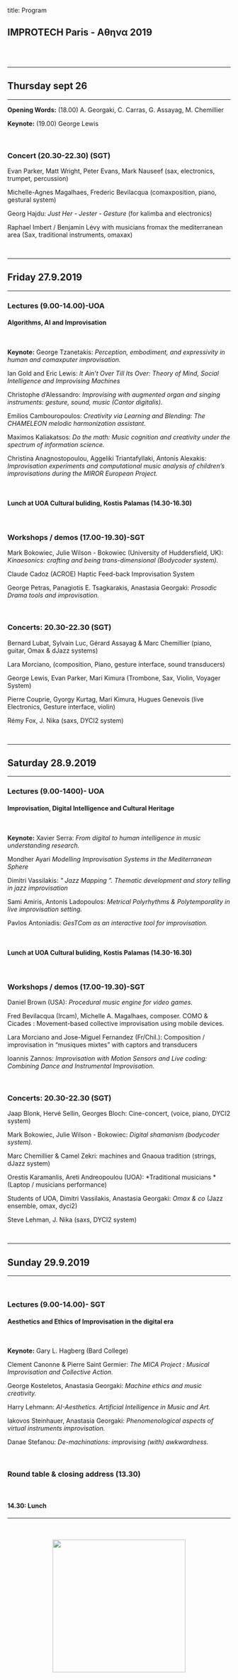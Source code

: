 title: Program

## IMPROTECH Paris -  &Alpha;&theta;&eta;&nu;&alpha; 2019


<br><br>

---
## Thursday sept 26
---

**Opening Words:** (18.00) A. Georgaki, C. Carras, G. Assayag, M. Chemillier

**Keynote:**   (19.00) George Lewis

<br>

### Concert (20.30-22.30) (SGT)

Evan Parker, Matt Wright, Peter Evans, Mark Nauseef (sax, electronics, trumpet, percussion)

Michelle-Agnes Magalhaes, Frederic Bevilacqua (comaxposition, piano, gestural system)

Georg Hajdu: *Just Her - Jester - Gesture* (for kalimba and electronics)

Raphael Imbert / Benjamin Lévy with musicians fromax the mediterranean area (Sax, traditional instruments, omaxax)


<br>

---
## Friday 27.9.2019
---

### Lectures (9.00-14.00)-UOA
#### Algorithms, AI and Improvisation

<br>

**Keynote:** George Tzanetakis: *Perception, embodiment, and expressivity in human and comaxputer improvisation.*

Ian Gold and Eric Lewis: *It Ain’t Over Till Its Over: Theory of Mind, Social Intelligence and Improvising Machines*

Christophe d’Alessandro: *Improvising with augmented organ and singing instruments: gesture, sound, music (Cantor digitalis).*

Emilios Cambouropoulos: *Creativity via Learning and Blending: The CHAMELEON melodic harmonization assistant.*

Maximos Kaliakatsos: *Do the math: Music cognition and creativity under the spectrum of information science.*

Christina Anagnostopoulou, Aggeliki Triantafyllaki, Antonis Alexakis: *Improvisation experiments and computational music analysis of children’s improvisations during the MIROR European Project.*


<br>

#### Lunch at UOA Cultural buliding, Kostis Palamas (14.30-16.30)

<br>

### Workshops / demos (17.00-19.30)-SGT

Mark Bokowiec, Julie Wilson - Bokowiec (University of Huddersfield, UK): *Kinaesonics: crafting and being trans-dimensional (Bodycoder system).*

Claude Cadoz (ACROE) Haptic Feed-back Improvisation System

George Petras, Panagiotis E. Tsagkarakis, Anastasia Georgaki: *Prosodic Drama tools and improvisation.*


<br>

### Concerts: 20.30-22.30 (SGT)


Bernard Lubat, Sylvain Luc, Gérard Assayag & Marc Chemillier (piano, guitar, Omax & dJazz systems)

Lara Morciano, (composition, Piano, gesture interface, sound transducers)

George Lewis, Evan Parker, Mari Kimura (Trombone, Sax, Violin, Voyager System)

Pierre Couprie, Gyorgy Kurtag, Mari Kimura, Hugues Genevois (live Electronics, Gesture interface, violin)

Rémy Fox, J. Nika (saxs, DYCI2 system)


<br>

---
## Saturday 28.9.2019
---

### Lectures (9.00-1400)- UOA
#### Improvisation, Digital Intelligence and Cultural Heritage

<br>

**Keynote:** Xavier Serra: *From digital to human intelligence in music understanding research.*

Mondher Ayari *Modelling Improvisation Systems in the Mediterranean Sphere*

Dimitri Vassilakis: *" Jazz Mapping ”. Thematic development and story telling in jazz improvisation*

Sami Amiris, Antonis Ladopoulos: *Metrical Polyrhythms & Polytemporality in live improvisation setting.*

Pavlos Antoniadis: *GesTCom as an interactive tool for improvisation.*

<br>

#### Lunch at UOA Cultural buliding, Kostis Palamas (14.30-16.30)

<br>

### Workshops / demos (17.00-19.30)-SGT

Daniel Brown (USA): *Procedural music engine for video games.*

Fred Bevilacqua (Ircam), Michelle A. Magalhaes, composer. COMO & Cicades : Movement-based collective improvisation using mobile devices.

Lara Morciano and Jose-Miguel Fernandez (Fr/Chil.): Composition / improvisation in “musiques mixtes” with captors and transducers

Ioannis Zannos: *Improvisation with Motion Sensors and Live coding: Combining Dance and Instrumental Improvisation.*


<br>

### Concerts: 20.30-22.30 (SGT)


Jaap Blonk, Hervé Sellin, Georges Bloch: Cine-concert, (voice, piano, DYCI2 system)

Mark Bokowiec, Julie Wilson - Bokowiec: *Digital shamanism (bodycoder system).*

Marc Chemillier & Camel Zekri: machines and Gnaoua tradition (strings, dJazz system)

Orestis Karamanlis, Areti Andreopoulou (UOA): *Traditional musicians *(Laptop / musicians performance)

Students of UOA, Dimitri Vassilakis, Anastasia Georgaki: *Omax & co* (Jazz ensemble, omax, dyci2)

Steve Lehman, J. Nika (saxs, DYCI2 system)

<br>

---
## Sunday 29.9.2019
---

<br>

### Lectures (9.00-14.00)- SGT
#### Aesthetics and Ethics of Improvisation in the digital era

<br>

**Keynote:** Gary L. Hagberg (Bard College)

Clement Canonne & Pierre Saint Germier: *The MICA Project : Musical Improvisation and Collective Action.*

George Kosteletos, Αnastasia Georgaki: *Machine ethics and music creativity.*

Harry Lehmann: *AI-Aesthetics. Artificial Intelligence in Music and Art.*

Iakovos Steinhauer, Anastasia Georgaki: *Phenomenological aspects of virtual instruments improvisation.*

Danae Stefanou: *De-machinations: improvising (with) awkwardness.*



<br>

### Round table & closing address (13.30)

<br>

#### 14.30: Lunch



---

<p align="center">
   <br><br>
  <img src="../images/IKPoster_frag10.png" width="300">
   <br><br>
</p>
